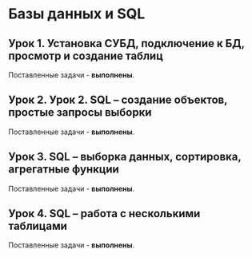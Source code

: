 # Базы данных и SQL

## Урок 1. Установка СУБД, подключение к БД, просмотр и создание таблиц

Поставленные задачи - **выполнены**.

## Урок 2. Урок 2. SQL – создание объектов, простые запросы выборки

Поставленные задачи - **выполнены**.

## Урок 3. SQL – выборка данных, сортировка, агрегатные функции

Поставленные задачи - **выполнены**.

## Урок 4. SQL – работа с несколькими таблицами

Поставленные задачи - **выполнены**.
